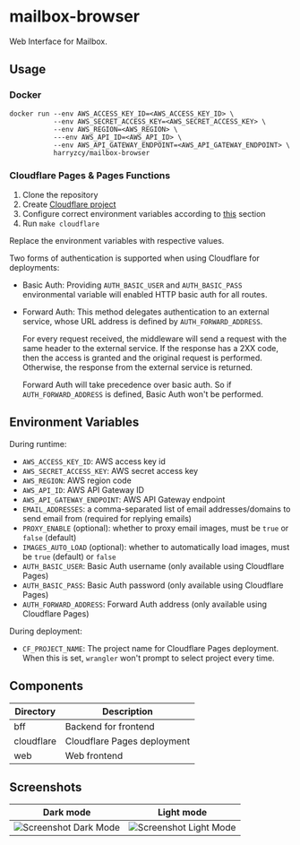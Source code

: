 # mailbox-browser

Web Interface for Mailbox.

## Usage

### Docker

```shell
docker run --env AWS_ACCESS_KEY_ID=<AWS_ACCESS_KEY_ID> \
           --env AWS_SECRET_ACCESS_KEY=<AWS_SECRET_ACCESS_KEY> \
           --env AWS_REGION=<AWS_REGION> \
           ---env AWS_API_ID=<AWS_API_ID> \
           --env AWS_API_GATEWAY_ENDPOINT=<AWS_API_GATEWAY_ENDPOINT> \
           harryzcy/mailbox-browser
```

### Cloudflare Pages & Pages Functions

1. Clone the repository
1. Create [Cloudflare project](https://developers.cloudflare.com/pages/get-started/guide/)
1. Configure correct environment variables according to [this](#environment-variables) section
1. Run `make cloudflare`

Replace the environment variables with respective values.

Two forms of authentication is supported when using Cloudflare for deployments:

- Basic Auth: Providing `AUTH_BASIC_USER` and `AUTH_BASIC_PASS` environmental variable will enabled HTTP basic auth for all routes.
- Forward Auth: This method delegates authentication to an external service, whose URL address is defined by `AUTH_FORWARD_ADDRESS`.

  For every request received, the middleware will send a request with the same header to the external service. If the response has a 2XX code, then the access is granted and the original request is performed. Otherwise, the response from the external service is returned.

  Forward Auth will take precedence over basic auth. So if `AUTH_FORWARD_ADDRESS` is defined, Basic Auth won't be performed.

## Environment Variables

During runtime:

- `AWS_ACCESS_KEY_ID`: AWS access key id
- `AWS_SECRET_ACCESS_KEY`: AWS secret access key
- `AWS_REGION`: AWS region code
- `AWS_API_ID`: AWS API Gateway ID
- `AWS_API_GATEWAY_ENDPOINT`: AWS API Gateway endpoint
- `EMAIL_ADDRESSES`: a comma-separated list of email addresses/domains to send email from (required for replying emails)
- `PROXY_ENABLE` (optional): whether to proxy email images, must be `true` or `false` (default)
- `IMAGES_AUTO_LOAD` (optional): whether to automatically load images, must be `true` (default) or `false`
- `AUTH_BASIC_USER`: Basic Auth username (only available using Cloudflare Pages)
- `AUTH_BASIC_PASS`: Basic Auth password (only available using Cloudflare Pages)
- `AUTH_FORWARD_ADDRESS`: Forward Auth address (only available using Cloudflare Pages)

During deployment:

- `CF_PROJECT_NAME`: The project name for Cloudflare Pages deployment. When this is set, `wrangler` won't prompt to select project every time.

## Components

| Directory | Description |
| --------- | ----------- |
| bff | Backend for frontend |
| cloudflare | Cloudflare Pages deployment |
| web | Web frontend |

## Screenshots

| Dark mode |  Light mode |
|:---------:|:-----------:|
| ![Screenshot Dark Mode](https://github.com/harryzcy/mailbox-browser/assets/37034805/b77a6c40-c6c1-4dd8-98de-2add697b26f9) | ![Screenshot Light Mode](https://github.com/harryzcy/mailbox-browser/assets/37034805/ce9ab42c-923a-4b03-8ee4-bcdc9d4b72ed) |
